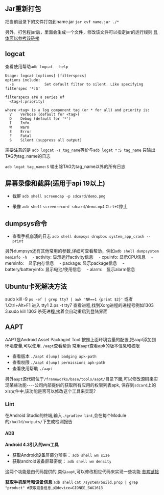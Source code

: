 ## Jar重新打包
把当前目录下的文件打包到name.jar
`jar cvf name.jar ./*`

另外，打包程jar后，里面会生成一个文件，修改该文件可以指定jar的运行规则
[具体可以参考该链接](http://jingyan.baidu.com/article/ff42efa904b4d7c19e220282.html)
## logcat
查看使用帮助`adb logcat --help`
```
Usage: logcat [options] [filterspecs]
options include:
  -s              Set default filter to silent. Like specifying filterspec '*:S'

filterspecs are a series of
  <tag>[:priority]

where <tag> is a log component tag (or * for all) and priority is:
  V    Verbose (default for <tag>)
  D    Debug (default for '*')
  I    Info
  W    Warn
  E    Error
  F    Fatal
  S    Silent (suppress all output)
```
需要注意的是
`adb logcat -s tag_name`等价与`adb logat *:S tag_name`
只输出TAG为tag_name的日志

`adb logat tag_name:S`
输出除TAG为tag_name以外的所有日志



## 屏幕录像和截屏(适用于api 19以上)
- 截屏
`adb shell screencap -p sdcard/demo.png`

- 录像
`adb shell`
`screenrecord sdcard/demo.mp4`
`Ctrl+C`停止

## dumpsys命令
- 查看手机崩溃的日志
`adb shell dumpsys dropbox system_app_crash --print`

另外dumpsys还有其他常用的参数,详细可查看帮助，例如`adb shell dumpsystem meminfo -h`
　- activity: 显示运行activity信息
　- cpuinfo: 显示CPU信息
　- meminfo:　显示内存信息
　- package: 显示package信息
　- battery/batteryinfo: 显示电池/使用信息
　- alarm:　显示alarm信息



## Ubuntu卡死解决方法
sudo kill -9  `ps -ef | grep tty7 | awk 'NR==1 {print $2}'`
或者
1.Ctrl+Alt+F1 进入 tty1
2.ps -t tty7 查看进程,找到Xorg进程的进程号例如1303
3.sudo kill 1303 杀死进程,接着会自动重启到登陆界面



## AAPT
AAPT是Android Asset Packagint Tool
按照上面环境变量的配置,把aapt添加到环境变量,可以使用`./aapt`查看帮助
常用`aapt`查看apk的版本信息和权限
- 查看版本
`./aapt d[ump] badging apk-path`
- 查看权限
`./aapt d[ump] permissions apk-path`
- 查看使用帮助
`./aapt`

另外`aapt`源代码位于`/frameworks/base/tools/aapt/`目录下面,可以修改源码来实现某些功能----公司内部提供的获取所有应用的权限列表apk, 保存到`sdcard`上的xls文件中,该功能是否可以修改这个工具来实现?

### Lint
在Android Studio的终端,输入`./gradlew lint`,会在每个Module的`/build/outputs/`下生成检测报告

#### ADB
**Android 4.3引入的wm工具**
- 获取Android设备屏幕分辨率： `adb shell wm size`
- 获取android设备屏幕密度： `adb shell wm density`

这两个功能是由代码提供的,类似`aapt`,可以修改相应代码来实现一些功能
[参考链接](http://www.cnblogs.com/fanfeng/p/3263853.html)

**获取手机型号和设备信息**
`adb shell`
`cat /system/build.prop | grep "product" #获取设备信息,如device=GIONEE_SWG1613`
